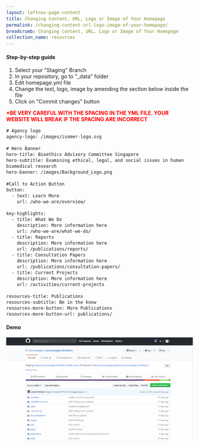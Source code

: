 ```yaml
---
layout: leftnav-page-content
title: Changing Content, URL, Logo or Image of Your Homepage 
permalink: /changing-content-url-logo-image-of-your-homepage/
breadcrumb: Changing Content, URL, Logo or Image of Your Homepage 
collection_name: resources
---
```


#### **Step-by-step guide**
1. Select your "Staging" Branch
2. In your repository, go to "_data" folder
3. Edit homepage.yml file
4. Change the text, logo, image by amending the section below inside the file
5. Click on "Commit changes" button

<font color="red"><b>*BE VERY CAREFUL WITH THE SPACING IN THE YML FILE. YOUR WEBSITE WILL BREAK IF THE SPACING ARE INCORRECT</b></font>
```
# Agency logo
agency-logo: /images/isomer-logo.svg

# Hero Banner
hero-title: Bioethics Advisory Committee Singapore
hero-subtitle: Examining ethical, legal, and social issues in human biomedical research
hero-banner: /images/Background_Logo.png

#Call to Action Button
button:
  - text: Learn More
    url: /who-we-are/overview/
    
key-highlights:
  - title: What We Do
    description: More information here
    url: /who-we-are/what-we-do/
  - title: Reports
    description: More information here
    url: /publications/reports/
  - title: Consultation Papers
    description: More information here
    url: /publications/consultation-papers/
  - title: Current Projects
    description: More information here
    url: /activities/current-projects

resources-title: Publications
resources-subtitle: Be in the know
resources-more-button: More Publications
resources-more-button-url: publications/

```

#### **Demo**
![Changing Content of Your Homepage](/images/resources/changing-content-of-your-homepage.gif)
